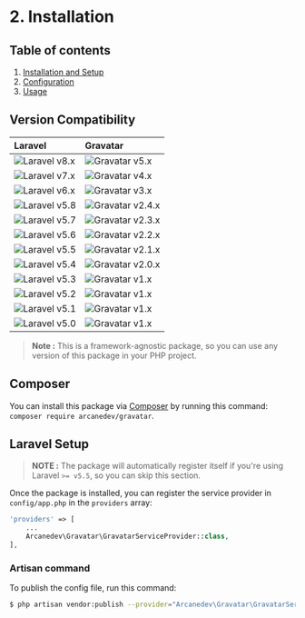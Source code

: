 # 2. Installation

## Table of contents

  1. [Installation and Setup](1-Installation-and-Setup.md)
  2. [Configuration](2-Configuration.md)
  3. [Usage](3-Usage.md)
    
## Version Compatibility

| Laravel                      | Gravatar                         |
|:-----------------------------|:---------------------------------|
| ![Laravel v8.x][laravel_8_x] | ![Gravatar v5.x][gravatar_5_x]   |
| ![Laravel v7.x][laravel_7_x] | ![Gravatar v4.x][gravatar_4_x]   |
| ![Laravel v6.x][laravel_6_x] | ![Gravatar v3.x][gravatar_3_x]   |
| ![Laravel v5.8][laravel_5_8] | ![Gravatar v2.4.x][gravatar_2_4] |
| ![Laravel v5.7][laravel_5_7] | ![Gravatar v2.3.x][gravatar_2_3] |
| ![Laravel v5.6][laravel_5_6] | ![Gravatar v2.2.x][gravatar_2_2] |
| ![Laravel v5.5][laravel_5_5] | ![Gravatar v2.1.x][gravatar_2_1] |
| ![Laravel v5.4][laravel_5_4] | ![Gravatar v2.0.x][gravatar_2_0] |
| ![Laravel v5.3][laravel_5_3] | ![Gravatar v1.x][gravatar_1_x]   |
| ![Laravel v5.2][laravel_5_2] | ![Gravatar v1.x][gravatar_1_x]   |
| ![Laravel v5.1][laravel_5_1] | ![Gravatar v1.x][gravatar_1_x]   |
| ![Laravel v5.0][laravel_5_0] | ![Gravatar v1.x][gravatar_1_x]   |

> **Note :** This is a framework-agnostic package, so you can use any version of this package in your PHP project.

[laravel_8_x]: https://img.shields.io/badge/version-8.x-blue.svg?style=flat-square "Laravel v8.x"
[laravel_7_x]: https://img.shields.io/badge/version-7.x-blue.svg?style=flat-square "Laravel v7.x"
[laravel_6_x]: https://img.shields.io/badge/version-6.x-blue.svg?style=flat-square "Laravel v6.x"
[laravel_5_8]: https://img.shields.io/badge/version-5.8-blue.svg?style=flat-square "Laravel v5.8"
[laravel_5_7]: https://img.shields.io/badge/version-5.7-blue.svg?style=flat-square "Laravel v5.7"
[laravel_5_6]: https://img.shields.io/badge/version-5.6-blue.svg?style=flat-square "Laravel v5.6"
[laravel_5_5]: https://img.shields.io/badge/version-5.5-blue.svg?style=flat-square "Laravel v5.5"
[laravel_5_4]: https://img.shields.io/badge/version-5.4-blue.svg?style=flat-square "Laravel v5.4"
[laravel_5_3]: https://img.shields.io/badge/version-5.3-blue.svg?style=flat-square "Laravel v5.3"
[laravel_5_2]: https://img.shields.io/badge/version-5.2-blue.svg?style=flat-square "Laravel v5.2"
[laravel_5_1]: https://img.shields.io/badge/version-5.1-blue.svg?style=flat-square "Laravel v5.1"
[laravel_5_0]: https://img.shields.io/badge/version-5.0-blue.svg?style=flat-square "Laravel v5.0"

[gravatar_5_x]: https://img.shields.io/badge/version-5.x-blue.svg?style=flat-square "Gravatar v5.x"
[gravatar_4_x]: https://img.shields.io/badge/version-4.x-blue.svg?style=flat-square "Gravatar v4.x"
[gravatar_3_x]: https://img.shields.io/badge/version-3.x-blue.svg?style=flat-square "Gravatar v3.x"
[gravatar_2_4]: https://img.shields.io/badge/version-2.4.x-blue.svg?style=flat-square "Gravatar v2.4.x"
[gravatar_2_3]: https://img.shields.io/badge/version-2.3.x-blue.svg?style=flat-square "Gravatar v2.3.x"
[gravatar_2_2]: https://img.shields.io/badge/version-2.2.x-blue.svg?style=flat-square "Gravatar v2.2.x"
[gravatar_2_1]: https://img.shields.io/badge/version-2.1.x-blue.svg?style=flat-square "Gravatar v2.1.x"
[gravatar_2_0]: https://img.shields.io/badge/version-2.0.x-blue.svg?style=flat-square "Gravatar v2.0.x"
[gravatar_1_x]: https://img.shields.io/badge/version-1.x-blue.svg?style=flat-square "Gravatar v1.x"

## Composer

You can install this package via [Composer](http://getcomposer.org/) by running this command: `composer require arcanedev/gravatar`.

## Laravel Setup

> **NOTE :** The package will automatically register itself if you're using Laravel `>= v5.5`, so you can skip this section.

Once the package is installed, you can register the service provider in `config/app.php` in the `providers` array:

```php
'providers' => [
    ...
    Arcanedev\Gravatar\GravatarServiceProvider::class,
],
```

### Artisan command

To publish the config file, run this command:

```bash
$ php artisan vendor:publish --provider="Arcanedev\Gravatar\GravatarServiceProvider"
```
